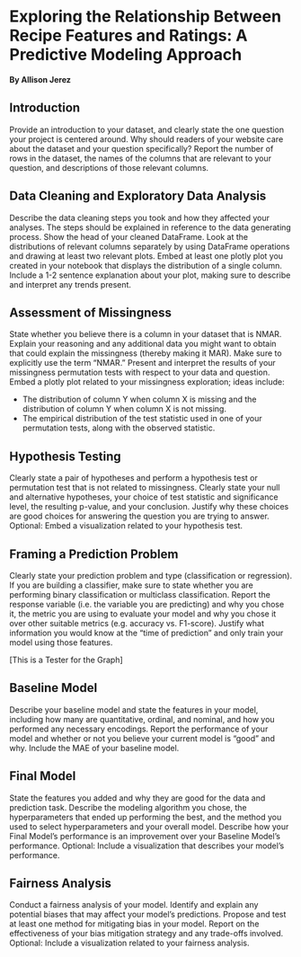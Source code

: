 # Exploring the Relationship Between Recipe Features and Ratings: A Predictive Modeling Approach
**By Allison Jerez**

## Introduction
Provide an introduction to your dataset, and clearly state the one question your project is centered around. Why should readers of your website care about the dataset and your question specifically? Report the number of rows in the dataset, the names of the columns that are relevant to your question, and descriptions of those relevant columns.

## Data Cleaning and Exploratory Data Analysis
Describe the data cleaning steps you took and how they affected your analyses. The steps should be explained in reference to the data generating process. Show the head of your cleaned DataFrame. Look at the distributions of relevant columns separately by using DataFrame operations and drawing at least two relevant plots. Embed at least one plotly plot you created in your notebook that displays the distribution of a single column. Include a 1-2 sentence explanation about your plot, making sure to describe and interpret any trends present.

## Assessment of Missingness
State whether you believe there is a column in your dataset that is NMAR. Explain your reasoning and any additional data you might want to obtain that could explain the missingness (thereby making it MAR). Make sure to explicitly use the term “NMAR.” Present and interpret the results of your missingness permutation tests with respect to your data and question. Embed a plotly plot related to your missingness exploration; ideas include:
- The distribution of column Y when column X is missing and the distribution of column Y when column X is not missing.
- The empirical distribution of the test statistic used in one of your permutation tests, along with the observed statistic.

## Hypothesis Testing
Clearly state a pair of hypotheses and perform a hypothesis test or permutation test that is not related to missingness. Clearly state your null and alternative hypotheses, your choice of test statistic and significance level, the resulting p-value, and your conclusion. Justify why these choices are good choices for answering the question you are trying to answer. Optional: Embed a visualization related to your hypothesis test.

## Framing a Prediction Problem
Clearly state your prediction problem and type (classification or regression). If you are building a classifier, make sure to state whether you are performing binary classification or multiclass classification. Report the response variable (i.e. the variable you are predicting) and why you chose it, the metric you are using to evaluate your model and why you chose it over other suitable metrics (e.g. accuracy vs. F1-score). Justify what information you would know at the “time of prediction” and only train your model using those features.

[This is a Tester for the Graph]

## Baseline Model
Describe your baseline model and state the features in your model, including how many are quantitative, ordinal, and nominal, and how you performed any necessary encodings. Report the performance of your model and whether or not you believe your current model is “good” and why. Include the MAE of your baseline model.

## Final Model
State the features you added and why they are good for the data and prediction task. Describe the modeling algorithm you chose, the hyperparameters that ended up performing the best, and the method you used to select hyperparameters and your overall model. Describe how your Final Model’s performance is an improvement over your Baseline Model’s performance. Optional: Include a visualization that describes your model’s performance.

## Fairness Analysis
Conduct a fairness analysis of your model. Identify and explain any potential biases that may affect your model’s predictions. Propose and test at least one method for mitigating bias in your model. Report on the effectiveness of your bias mitigation strategy and any trade-offs involved. Optional: Include a visualization related to your fairness analysis.

